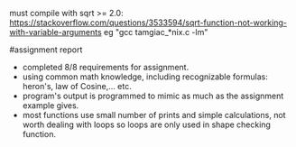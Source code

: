 must compile with sqrt >= 2.0: https://stackoverflow.com/questions/3533594/sqrt-function-not-working-with-variable-arguments
eg "gcc tamgiac_*nix.c -lm"


#assignment report

- completed 8/8 requirements for assignment.
- using common math knowledge, including recognizable formulas: heron's, law of Cosine,... etc.
- program's output is programmed to mimic as much as the assignment example gives.
- most functions use small number of prints and simple calculations, not worth dealing with loops so loops are only used in shape checking function.
